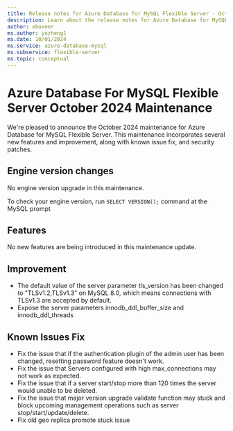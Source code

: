 ```yaml
---
title: Release notes for Azure Database for MySQL Flexible Server - October 2024
description: Learn about the release notes for Azure Database for MySQL Flexible Server October 2024.
author: xboxeer
ms.author: yuzheng1
ms.date: 10/01/2024
ms.service: azure-database-mysql
ms.subservice: flexible-server
ms.topic: conceptual
---
```


# Azure Database For MySQL Flexible Server October 2024 Maintenance
We're pleased to announce the October 2024 maintenance for Azure Database for MySQL Flexible Server. This maintenance incorporates several new features and improvement, along with known issue fix, and security patches.

## Engine version changes
No engine version upgrade in this maintenance.

To check your engine version, run `SELECT VERSION();` command at the MySQL prompt

## Features
No new features are being introduced in this maintenance update.

## Improvement
- The default value of the server parameter tls_version has been changed to "TLSv1.2,TLSv1.3" on MySQL 8.0, which means connections with TLSv1.3 are accepted by default.
- Expose the server parameters innodb_ddl_buffer_size and innodb_ddl_threads

## Known Issues Fix
- Fix the issue that if the authentication plugin of the admin user has been changed, resetting password feature doesn't work.
- Fix the issue that Servers configured with high max_connections may not work as expected.
- Fix the issue that if a server start/stop more than 120 times the server would unable to be deleted.
- Fix the issue that major version upgrade validate function may stuck and block upcoming management operations such as server stop/start/update/delete.
- Fix old geo replica promote stuck issue
